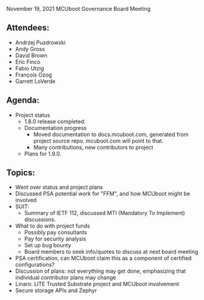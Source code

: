 November 19, 2021 MCUboot Governance Board Meeting

## Attendees:

- Andrzej Puzdrowski
- Andy Gross
- David Brown
- Eric Finco
- Fabio Utzig
- François Ozog
- Garrett LoVerde

## Agenda:

- Project status
  - 1.8.0 release completed.
  - Documentation progress
    - Moved documentation to docs.mcuboot.com, generated from project
      source repo. mcuboot.com will point to that.
    - Many contributions, new contributors to project
  - Plans for 1.9.0.

## Topics:

- Went over status and project plans
- Discussed PSA potential work for "FFM", and how MCUboot might be
  involved
- SUIT:
  - Summary of IETF 112, discussed MTI (Mandatory To Implement)
    discussions.
- What to do with project funds
  - Possibly pay consultants
  - Pay for security analysis
  - Set up bug bounty
  - Board members to seek info/quotes to discuss at next board meeting
- PSA certification, can MCUboot claim this as a component of
  certified configurations?
- Discussion of plans: not everything may get done, emphasizing that
  individual contributor plans may change
- Linaro: LITE Trusted Substrate project and MCUboot involvement
- Secure storage APIs and Zephyr
